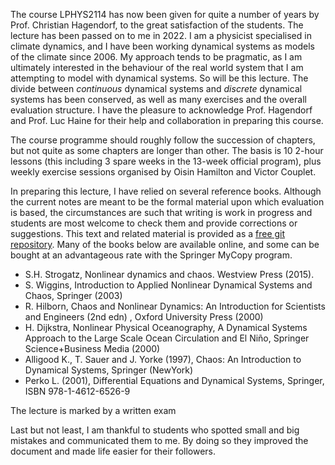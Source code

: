 The course LPHYS2114 has now been given for quite a number of years by Prof. Christian Hagendorf, to the great satisfaction of the students. The lecture has been passed on to me in 2022. I am a  physicist specialised in climate dynamics, and I have been working dynamical systems as models of the climate since 2006. My approach tends to be pragmatic, as I am ultimately interested in the behaviour of the real world system that I am attempting to model with dynamical systems. So will be this lecture. The divide between _continuous_ dynamical systems and _discrete_ dynamical systems has been conserved, as well as many exercises and the overall evaluation structure. I have the pleasure to acknowledge Prof. Hagendorf and Prof. Luc Haine for their help and collaboration in preparing this course.

The course programme should roughly follow the succession of chapters, but not quite as some chapters are longer than other. The basis is 10 2-hour lessons (this including 3 spare weeks in the 13-week official program), plus weekly exercise sessions organised by Oisin Hamilton and Victor Couplet. 

In preparing this lecture, I have relied on several reference books. Although the current notes are meant to be the formal material upon which evaluation is based, the circumstances are such that writing is work in progress and students are most welcome to check them and provide corrections or suggestions. This text and related material is provided as a [free git repository](https://github.com/mcrucifix/LPHYS2114). Many of the books below are available online, and some can be  bought at an advantageous rate with the Springer MyCopy program. 

 -   S.H. Strogatz, Nonlinear dynamics and chaos. Westview Press (2015).
 -   S. Wiggins, Introduction to Applied Nonlinear Dynamical Systems and Chaos, Springer (2003)
 -   R. Hilborn, Chaos and Nonlinear Dynamics: An Introduction for Scientists and Engineers (2nd edn) , Oxford University Press (2000)
 -   H. Dijkstra, Nonlinear Physical Oceanography, A Dynamical Systems Approach to the Large Scale Ocean Circulation and El Niño, Springer Science+Business Media (2000)
 -  Alligood K., T. Sauer and J. Yorke (1997), Chaos: An Introduction to Dynamical Systems, Springer (NewYork)
 -  Perko L. (2001), Differential Equations and Dynamical Systems, Springer, ISBN 978-1-4612-6526-9 

The lecture is marked by a written exam


Last but not least, I am thankful to students who spotted small and big mistakes and communicated them to me. By doing so they improved the document and made life easier for their followers. 
